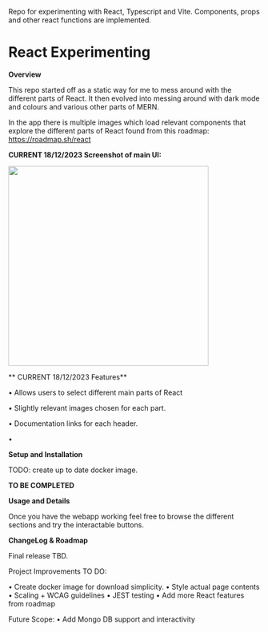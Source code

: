 Repo for experimenting with React, Typescript and Vite. Components, props and other react functions are implemented.
# React Experimenting
**Overview**

This repo started off as a static way for me to mess around with the different parts of React. It then evolved into messing around with dark mode and colours and various other parts of MERN.

In the app there is multiple images which load relevant components that explore the different parts of React found from this roadmap: https://roadmap.sh/react


**CURRENT 18/12/2023 Screenshot of main UI:**

<img src="![image](https://github.com/LukeSutton0/react-experimenting/assets/80263461/a55757dc-c7ce-4805-b29b-6e58b9ca693f)
" width="400">



** CURRENT 18/12/2023 Features** 

• Allows users to select different main parts of React

• Slightly relevant images chosen for each part.

• Documentation links for each header.

• 




**Setup and Installation**

TODO: create up to date docker image.

**TO BE COMPLETED**





**Usage and Details**

Once you have the webapp working feel free to browse the different sections and try the interactable buttons. 


**ChangeLog & Roadmap**

Final release TBD.

Project Improvements TO DO:

• Create docker image for download simplicity.
• Style actual page contents
• Scaling + WCAG guidelines
• JEST testing
• Add more React features from roadmap

Future Scope:
• Add Mongo DB support and interactivity
